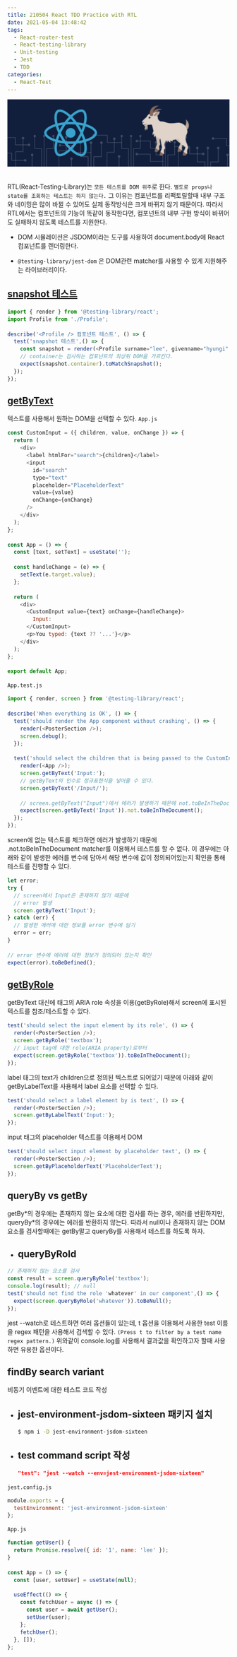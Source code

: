 ```yaml
---
title: 210504 React TDD Practice with RTL
date: 2021-05-04 13:48:42
tags:
  - React-router-test
  - React-testing-library
  - Unit-testing
  - Jest
  - TDD
categories:
  - React-Test
---
```


<div align="center">
  <img src="/images/post_images/210504_rtl_img.png" alt="RTL(React Testing Library)" />
</div>

<br/>

RTL(React-Testing-Library)는 `모든 테스트를 DOM 위주`로 한다. `별도로 props나 state를 조회하는 테스트는 하지 않는다.` 그 이유는 컴포넌트를 리팩토릴할때 내부 구조와 네이밍은 많이 바뀔 수 있어도 실제 동작방식은 크게 바뀌지 않기 때문이다.
따라서 RTL에서는 컴포넌트의 기능이 똑같이 동작한다면, 컴포넌트의 내부 구현 방식이 바뀌어도 실패하지 않도록 테스트를 지원한다.

- DOM 시뮬레이션은 JSDOM이라는 도구를 사용하여 document.body에 React 컴포넌트를 렌더링한다.

- `@testing-library/jest-dom` 은 DOM관련 matcher를 사용할 수 있게 지원해주는 라이브러리이다.

## <ins>**snapshot 테스트**</ins>

```javascript
import { render } from '@testing-library/react';
import Profile from './Profile';

describe('<Profile /> 컴포넌트 테스트', () => {
  test('snapshot 테스트',() => {
    const snapshot = render(<Profile surname="lee", givenname="hyungi" />);
    // container는 검사하는 컴포넌트의 최상위 DOM을 가르킨다.
    expect(snapshot.container).toMatchSnapshot();
  });
});
```

  <!-- more -->

## <ins>**getByText**</ins>

텍스트를 사용해서 원하는 DOM을 선택할 수 있다.
`App.js`

```javascript
const CustomInput = ({ children, value, onChange }) => {
  return (
    <div>
      <label htmlFor="search">{children}</label>
      <input
        id="search"
        type="text"
        placeholder="PlaceholderText"
        value={value}
        onChange={onChange}
      />
    </div>
  );
};

const App = () => {
  const [text, setText] = useState('');

  const handleChange = (e) => {
    setText(e.target.value);
  };

  return (
    <div>
      <CustomInput value={text} onChange={handleChange}>
        Input:
      </CustomInput>
      <p>You typed: {text ?? '...'}</p>
    </div>
  );
};

export default App;
```

`App.test.js`

```javascript
import { render, screen } from '@testing-library/react';

describe('When everything is OK', () => {
  test('should render the App component without crashing', () => {
    render(<PosterSection />);
    screen.debug();
  });

  test('should select the children that is being passed to the CustomInput component', () => {
    render(<App />);
    screen.getByText('Input:');
    // getByText의 인수로 정규표현식을 넣어줄 수 있다.
    screen.getByText('/Input/');

    // screen.getByText("Input")에서 에러가 발생하기 때문에 not.toBeInTheDocument에 대한 체크를 할 수 없다.
    expect(screen.getByText('Input')).not.toBeInTheDocument();
  });
});
```

screen에 없는 텍스트를 체크하면 에러가 발생하기 때문에 .not.toBeInTheDocument matcher를 이용해서 테스트를 할 수 없다.
이 경우에는 아래와 같이 발생한 에러를 변수에 담아서 해당 변수에 값이 정의되어있는지 확인을 통해 테스트를 진행할 수 있다.

```javascript
let error;
try {
  // screen에서 Input은 존재하지 않기 때문에
  // error 발생
  screen.getByText('Input');
} catch (err) {
  // 발생한 에러에 대한 정보를 error 변수에 담기
  error = err;
}

// error 변수에 에러에 대한 정보가 정의되어 있는지 확인
expect(error).toBeDefined();
```

## <ins>**getByRole**</ins>

getByText 대신에 태그의 ARIA role 속성을 이용(getByRole)해서 screen에 표시된 텍스트를 참조/테스트할 수 있다.

```javascript
test('should select the input element by its role', () => {
  render(<PosterSection />);
  screen.getByRole('textbox');
  // input tag에 대한 role(ARIA property)로부터
  expect(screen.getByRole('textbox')).toBeInTheDocument();
});
```

label 태그의 text가 children으로 정의된 텍스트로 되어있기 때문에 아래와 같이 getByLabelText를 사용해서 label 요소를 선택할 수 있다.

```javascript
test('should select a label element by is text', () => {
  render(<PosterSection />);
  screen.getByLabelText('Input:');
});
```

input 태그의 placeholder 텍스트를 이용해서 DOM

```javascript
test('should select input element by placeholder text', () => {
  render(<PosterSection />);
  screen.getByPlaceholderText('PlaceholderText');
});
```

## queryBy vs getBy

getBy\*의 경우에는 존재하지 않는 요소에 대한 검사를 하는 경우, 에러를 반환하지만, queryBy\*의 경우에는 에러를 반환하지 않는다.
따라서 null이나 존재하지 않는 DOM요소를 검사할때에는 getBy말고 queryBy를 사용해서 테스트를 하도록 하자.

- ## queryByRold

```javascript
// 존재하지 않는 요소를 검사
const result = screen.queryByRole('textbox');
console.log(result); // null
test('should not find the role 'whatever' in our component',() => {
  expect(screen.queryByRole('whatever')).toBeNull();
});
```

jest --watch로 테스트하면 여러 옵션들이 있는데, t 옵션을 이용해서 사용한 test 이름을 regex 패턴을 사용해서 검색할 수 있다.
`(Press t to filter by a test name regex pattern.)`
위와같이 console.log를 사용해서 결과값을 확인하고자 할때 사용하면 유용한 옵션이다.

## findBy search variant

비동기 이벤트에 대한 테스트 코드 작성

- ## jest-environment-jsdom-sixteen 패키지 설치
  ```zsh
  $ npm i -D jest-environment-jsdom-sixteen
  ```
- ## test command script 작성
  ```json
  "test": "jest --watch --env=jest-environment-jsdom-sixteen"
  ```

`jest.config.js`

```javascript
module.exports = {
  testEnvironment: 'jest-environment-jsdom-sixteen'
};
```

`App.js`

```javascript
function getUser() {
  return Promise.resolve({ id: '1', name: 'lee' });
}

const App = () => {
  const [user, setUser] = useState(null);

  useEffect(() => {
    const fetchUser = async () => {
      const user = await getUser();
      setUser(user);
    };
    fetchUser();
  }, []);
};
```
